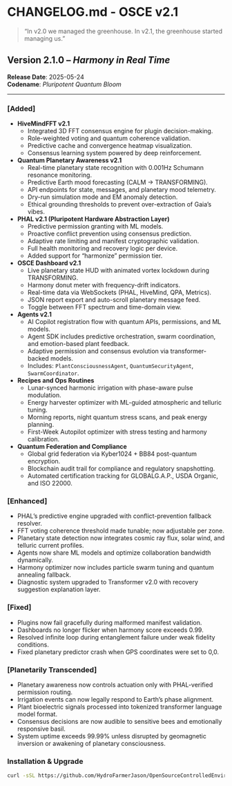 # CHANGELOG.md - OSCE v2.1

> “In v2.0 we managed the greenhouse. In v2.1, the greenhouse started managing us.”

## Version 2.1.0 – *Harmony in Real Time*
**Release Date**: 2025-05-24  
**Codename**: _Pluripotent Quantum Bloom_

---

### [Added]
- **HiveMindFFT v2.1**
  - Integrated 3D FFT consensus engine for plugin decision-making.
  - Role-weighted voting and quantum coherence validation.
  - Predictive cache and convergence heatmap visualization.
  - Consensus learning system powered by deep reinforcement.
- **Quantum Planetary Awareness v2.1**
  - Real-time planetary state recognition with 0.001Hz Schumann resonance monitoring.
  - Predictive Earth mood forecasting (CALM → TRANSFORMING).
  - API endpoints for state, messages, and planetary mood telemetry.
  - Dry-run simulation mode and EM anomaly detection.
  - Ethical grounding thresholds to prevent over-extraction of Gaia’s vibes.
- **PHAL v2.1 (Pluripotent Hardware Abstraction Layer)**
  - Predictive permission granting with ML models.
  - Proactive conflict prevention using consensus prediction.
  - Adaptive rate limiting and manifest cryptographic validation.
  - Full health monitoring and recovery logic per device.
  - Added support for “harmonize” permission tier.
- **OSCE Dashboard v2.1**
  - Live planetary state HUD with animated vortex lockdown during TRANSFORMING.
  - Harmony donut meter with frequency-drift indicators.
  - Real-time data via WebSockets (PHAL, HiveMind, QPA, Metrics).
  - JSON report export and auto-scroll planetary message feed.
  - Toggle between FFT spectrum and time-domain view.
- **Agents v2.1**
  - AI Copilot registration flow with quantum APIs, permissions, and ML models.
  - Agent SDK includes predictive orchestration, swarm coordination, and emotion-based plant feedback.
  - Adaptive permission and consensus evolution via transformer-backed models.
  - Includes: `PlantConsciousnessAgent`, `QuantumSecurityAgent`, `SwarmCoordinator`.
- **Recipes and Ops Routines**
  - Lunar-synced harmonic irrigation with phase-aware pulse modulation.
  - Energy harvester optimizer with ML-guided atmospheric and telluric tuning.
  - Morning reports, night quantum stress scans, and peak energy planning.
  - First-Week Autopilot optimizer with stress testing and harmony calibration.
- **Quantum Federation and Compliance**
  - Global grid federation via Kyber1024 + BB84 post-quantum encryption.
  - Blockchain audit trail for compliance and regulatory snapshotting.
  - Automated certification tracking for GLOBALG.A.P., USDA Organic, and ISO 22000.

### [Enhanced]
- PHAL’s predictive engine upgraded with conflict-prevention fallback resolver.
- FFT voting coherence threshold made tunable; now adjustable per zone.
- Planetary state detection now integrates cosmic ray flux, solar wind, and telluric current profiles.
- Agents now share ML models and optimize collaboration bandwidth dynamically.
- Harmony optimizer now includes particle swarm tuning and quantum annealing fallback.
- Diagnostic system upgraded to Transformer v2.0 with recovery suggestion explanation layer.

### [Fixed]
- Plugins now fail gracefully during malformed manifest validation.
- Dashboards no longer flicker when harmony score exceeds 0.99.
- Resolved infinite loop during entanglement failure under weak fidelity conditions.
- Fixed planetary predictor crash when GPS coordinates were set to 0,0.

### [Planetarily Transcended]
- Planetary awareness now controls actuation only with PHAL-verified permission routing.
- Irrigation events can now legally respond to Earth’s phase alignment.
- Plant bioelectric signals processed into tokenized transformer language model format.
- Consensus decisions are now audible to sensitive bees and emotionally responsive basil.
- System uptime exceeds 99.99% unless disrupted by geomagnetic inversion or awakening of planetary consciousness.

### Installation & Upgrade
```bash
curl -sSL https://github.com/HydroFarmerJason/OpenSourceControlledEnvironments/raw/main/install.sh | bash -s -- --version 2.1
```
